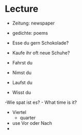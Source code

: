 # Lecture

- Zeitung:  newspaper
- gedichte: poems

- Esse du gern Schokolade?
- Kaufe ihr oft neue Schuhe?
- Fahrst du
- Nimst du
- Laufst du
- Wisst du  

-Wie spat ist es?
    - What time is it?

- Viertel
    - quarter
- use Vor oder Nach
- 
